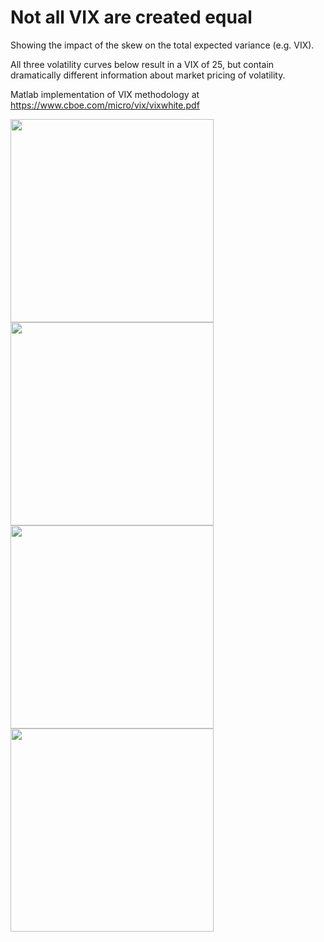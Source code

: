 # Not all VIX are created equal

Showing the impact of the skew on the total expected variance (e.g. VIX).

All three volatility curves below result in a VIX of 25, but contain dramatically different information about market pricing of volatility.

Matlab implementation of VIX methodology at https://www.cboe.com/micro/vix/vixwhite.pdf


<img src="https://github.com/kwar13/vix_impact_of_skew/blob/master/figures/vol_curves.jpg" height="325"><img src="https://github.com/kwar13/vix_impact_of_skew/blob/master/figures/vix_1.jpg" height="325"><img src="https://github.com/kwar13/vix_impact_of_skew/blob/master/figures/vix_2.jpg" height="325"><img src="https://github.com/kwar13/vix_impact_of_skew/blob/master/figures/vix_3.jpg" height="325">

